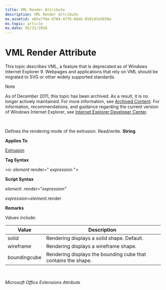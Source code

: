 ```yaml
---
title: VML Render Attribute
description: VML Render Attribute
ms.assetid: a05e7f6e-4784-4ff8-9deb-0501d3a5658e
ms.topic: article
ms.date: 05/31/2018
---
```


# VML Render Attribute

This topic describes VML, a feature that is deprecated as of Windows Internet Explorer 9. Webpages and applications that rely on VML should be migrated to SVG or other widely supported standards.

> [!Note]  
> As of December 2011, this topic has been archived. As a result, it is no longer actively maintained. For more information, see [Archived Content](https://docs.microsoft.com/previous-versions/windows/internet-explorer/ie-developer/). For information, recommendations, and guidance regarding the current version of Windows Internet Explorer, see [Internet Explorer Developer Center](https://go.microsoft.com/fwlink/p/?linkid=204313).

 

Defines the rendering mode of the extrusion. Read/write. **String**.

**Applies To**

[Extrusion](msdn-online-vml-extrusion-element.md)

**Tag Syntax**

<o: *element* render=" *expression* ">

**Script Syntax**

*element* .render="*expression*"

*expression*=*element*.render

**Remarks**

Values include:



| Value        | Description                                                   |
|--------------|---------------------------------------------------------------|
| solid        | Rendering displays a solid shape. Default.                    |
| wireframe    | Rendering displays a wireframe shape.                         |
| boundingcube | Rendering displays the bounding cube that contains the shape. |



 

*Microsoft Office Extensions Attribute*

 

 




